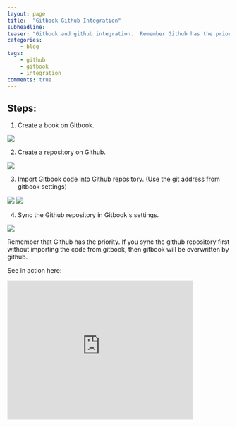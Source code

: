 ```yaml
---
layout: page
title:  "Gitbook Github Integration"
subheadline:
teaser: "Gitbook and github integration.  Remember Github has the priority."
categories:
    - blog
tags:
    - github
    - gitbook
    - integration
comments: true
---
```


## Steps:

1. Create a book on Gitbook.
<img src="{{site.url}}/images/createbookongithub.jpg"/>

2. Create a repository on Github.
<img src="{{site.url}}/images/createrepositoryongithubforgitbook.jpg"/>

3. Import Gitbook code into Github repository.  (Use the git address from gitbook settings)
<img src="{{site.url}}/images/importcodeingithub.jpg"/>
<img src="{{site.url}}/images/importcodeingithubfromgitbook.jpg"/>

4. Sync the Github repository in Gitbook's settings.
<img src="{{site.url}}/images/syncgithubintogitbook.jpg"/>

Remember that Github has the priority.  If you sync the github repository first without importing the code from gitbook, then gitbook will be overwritten by github.

See in action here:

<iframe width="420" height="315" src="http://www.youtube.com/embed/fvirwCe66IA" frameborder="0" allowfullscreen></iframe>

